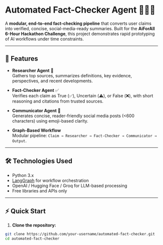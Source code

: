 # Automated Fact-Checker Agent 🕵️‍♂️📝

A **modular, end-to-end fact-checking pipeline** that converts user claims into verified, concise, social-media-ready summaries. Built for the **AiForAll 6-Hour Hackathon Challenge**, this project demonstrates rapid prototyping of AI workflows under time constraints.

---

## 🌟 Features

- **Researcher Agent** 🔎  
  Gathers top sources, summarizes definitions, key evidence, perspectives, and recent developments.

- **Fact-Checker Agent** ✅  
  Verifies each claim as True (✅), Uncertain (⚠️), or False (❌), with short reasoning and citations from trusted sources.

- **Communicator Agent** 📝  
  Generates concise, reader-friendly social media posts (<600 characters) using emoji-based clarity.

- **Graph-Based Workflow**  
  Modular pipeline: `Claim → Researcher → Fact-Checker → Communicator → Output`.

---

## 🛠️ Technologies Used

- Python 3.x  
- [LangGraph](https://pypi.org/project/langgraph/) for workflow orchestration  
- OpenAI / Hugging Face / Groq for LLM-based processing  
- Free libraries and APIs only  

---

## ⚡ Quick Start

1. **Clone the repository:**
```bash
git clone https://github.com/your-username/automated-fact-checker.git
cd automated-fact-checker
